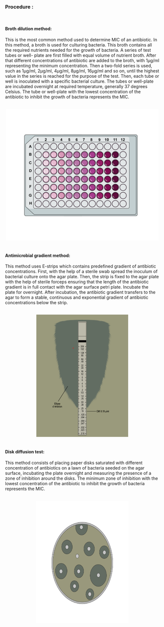 ### Procedure :
<br>

#### Broth dilution method:<br>
This is the most common method used to determine MIC of an antibiotic. In this method, a broth is used for culturing bacteria. This broth contains all the required nutrients needed for the growth of bacteria. A series of test tubes or well- plate are first filled with equal volume of nutrient broth. After that different concentrations of antibiotic are added to the broth, with 1µg/ml representing the minimum concentration. Then a two-fold series is used, such as 1µg/ml, 2µg/ml, 4µg/ml, 8µg/ml, 16µg/ml and so on, until the highest value in the series is reached for the purpose of the test. Then, each tube or well is inoculated with a specific bacterial culture. The tubes or well-plate are incubated overnight at required temperature, generally 37 degrees Celsius. The tube or well-plate with the lowest concentration of the antibiotic to inhibit the growth of bacteria represents the MIC.<br>
<br><div style="text-align: center;"><img src="images/image.png" alt="image" width="500" ></div>
<br>

#### Antimicrobial gradient method:<br>
This method uses E-strips which contains predefined gradient of antibiotic concentrations. First, with the help of a sterile swab spread the inoculum of bacterial culture onto the agar plate. Then, the strip is fixed to the agar plate with the help of sterile forceps ensuring that the length of the antibiotic gradient is in full contact with the agar surface petri plate. Incubate the plate for overnight. After incubation, the antibiotic gradient transfers to the agar to form a stable, continuous and exponential gradient of antibiotic concentrations below the strip.<br>
<br><div style="text-align: center;"><img src="images/image1.png" alt="image" width="300" height="400"></div>
<br>

#### Disk diffusion test:<br>
This method consists of placing paper disks saturated with different concentration of antibiotics on a lawn of bacteria seeded on the agar surface, incubating the plate overnight and measuring the presence of a zone of inhibition around the disks. The minimum zone of inhibition with the lowest concentration of the antibiotic to inhibit the growth of bacteria represents the MIC.<br>
<br><div style="text-align: center;"><img src="images/image2.png" alt="image" width="300" height="400"></div>